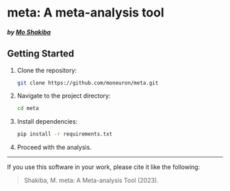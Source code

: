 # meta: A meta-analysis tool
##### by [Mo Shakiba](https://github.com/moneuron)

## Getting Started

1. Clone the repository:
   ```bash
   git clone https://github.com/moneuron/meta.git
   ```
2. Navigate to the project directory:
   ```bash
   cd meta
   ```
3. Install dependencies:
   ```bash
   pip install -r requirements.txt
   ```
4. Proceed with the analysis.
---

If you use this software in your work, please cite it like the following:
> Shakiba, M. meta: A Meta-analysis Tool (2023).
